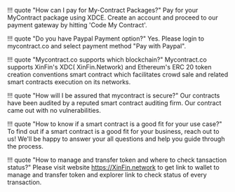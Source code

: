 ﻿!!! quote "How can I pay for My-Contract Packages?"
    Pay for your MyContract package using XDCE. Create an account and proceed to our payment gateway by hitting 'Code My Contract'.

!!! quote "Do you have Paypal Payment option?"
    Yes. Please login to mycontract.co and select payment method "Pay with Paypal".

!!! quote "Mycontract.co supports which blockchain?"
    Mycontract.co supports XinFin's XDC( XinFin.Network) and Ethereum's ERC 20 token creation conventions smart contract which facilitates crowd sale and related smart contracts execution on its networks.

!!! quote "How will I be assured that mycontract is secure?"
    Our contracts have been audited by a reputed smart contract auditing firm. Our contract came out with no vulnerabilities.

!!! quote "How to know if a smart contract is a good fit for your use case?"
    To find out if a smart contract is a good fit for your business, reach out to us! We'll be happy to answer your all questions and help you guide through the process.

!!! quote "How to manage and transfer token and where to check tansaction status?"
    Please visit website https://XinFin.network to get link to wallet to manage and transfer token and explorer link to check status of every transaction.
